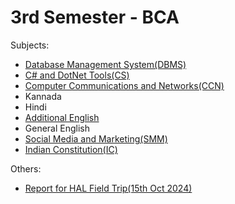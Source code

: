 # 3rd Semester - BCA

Subjects:

- [Database Management System(DBMS)](dbms/index.md)
- [C# and DotNet Tools(CS)](cs/index.md)
- [Computer Communications and Networks(CCN)](ccn/index.md)
- Kannada
- Hindi
- [Additional English](addEng/index.md)
- General English
- [Social Media and Marketing(SMM)](smm/index.md)
- [Indian Constitution(IC)](ic/index.md)

Others:
- [Report for HAL Field Trip(15th Oct 2024)](other/report-HAL.md)